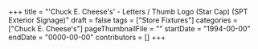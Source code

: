 +++
title = "'Chuck E. Cheese's' - Letters / Thumb Logo (Star Cap) (SPT Exterior Signage)"
draft = false
tags = ["Store Fixtures"]
categories = ["Chuck E. Cheese's"]
pageThumbnailFile = ""
startDate = "1994-00-00"
endDate = "0000-00-00"
contributors = []
+++
